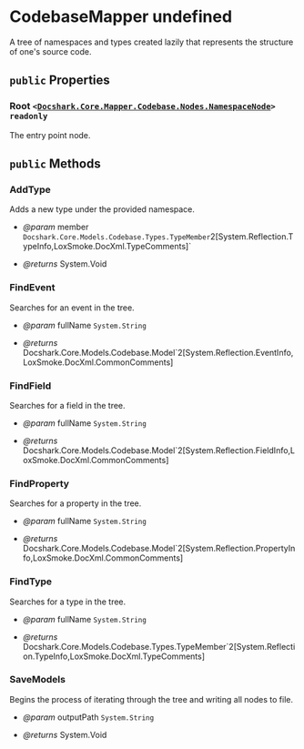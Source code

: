 # CodebaseMapper undefined

A tree of namespaces and types created lazily that represents the structure of one's source code.

## `public` Properties

### Root <code><<a href="./Docshark\Core\Mapper\Codebase\Nodes\.md">Docshark.Core.Mapper.Codebase.Nodes.NamespaceNode</a>></code> `readonly`

The entry point node.



## `public` Methods

### AddType

Adds a new type under the provided namespace.

- *@param* member `Docshark.Core.Models.Codebase.Types.TypeMember`2[System.Reflection.TypeInfo,LoxSmoke.DocXml.TypeComments]`

- *@returns* System.Void

### FindEvent

Searches for an event in the tree.

- *@param* fullName `System.String`

- *@returns* Docshark.Core.Models.Codebase.Model`2[System.Reflection.EventInfo,LoxSmoke.DocXml.CommonComments]

### FindField

Searches for a field in the tree.

- *@param* fullName `System.String`

- *@returns* Docshark.Core.Models.Codebase.Model`2[System.Reflection.FieldInfo,LoxSmoke.DocXml.CommonComments]

### FindProperty

Searches for a property in the tree.

- *@param* fullName `System.String`

- *@returns* Docshark.Core.Models.Codebase.Model`2[System.Reflection.PropertyInfo,LoxSmoke.DocXml.CommonComments]

### FindType

Searches for a type in the tree.

- *@param* fullName `System.String`

- *@returns* Docshark.Core.Models.Codebase.Types.TypeMember`2[System.Reflection.TypeInfo,LoxSmoke.DocXml.TypeComments]

### SaveModels

Begins the process of iterating through the tree and writing all nodes to file.

- *@param* outputPath `System.String`

- *@returns* System.Void